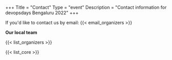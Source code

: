 +++
Title = "Contact"
Type = "event"
Description = "Contact information for devopsdays Bengaluru 2022"
+++

If you'd like to contact us by email: {{< email_organizers >}}

**Our local team**

{{< list_organizers >}}

{{< list_core >}}
